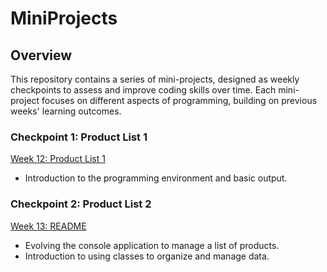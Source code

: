 # MiniProjects

## Overview

This repository contains a series of mini-projects, designed as weekly checkpoints to assess and improve coding skills over time. Each mini-project focuses on different aspects of programming, building on previous weeks' learning outcomes.


### Checkpoint 1: Product List 1
[Week 12: Product List 1](MiniProjects/Week12)
  - Introduction to the programming environment and basic output.
### Checkpoint 2: Product List 2
[Week 13: README](MiniProjects/Week13/README.md)
- Evolving the console application to manage a list of products.
- Introduction to using classes to organize and manage data.

